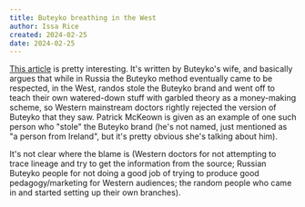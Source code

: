 ```yaml
---
title: Buteyko breathing in the West
author: Issa Rice
created: 2024-02-25
date: 2024-02-25
---
```


[This article](https://www.breathingcenter.com/open-letter-to-buteyko-practitioners/) is pretty interesting. It's written by Buteyko's wife, and basically argues that while in Russia the Buteyko method eventually came to be respected, in the West, randos stole the Buteyko brand and went off to teach their own watered-down stuff with garbled theory as a money-making scheme, so Western mainstream doctors rightly rejected the version of Buteyko that they saw. Patrick McKeown is given as an example of one such person who "stole" the Buteyko brand (he's not named, just mentioned as "a person from Ireland", but it's pretty obvious she's talking about him).

It's not clear where the blame is (Western doctors for not attempting to trace lineage and try to get the information from the source; Russian Buteyko people for not doing a good job of trying to produce good pedagogy/marketing for Western audiences; the random people who came in and started setting up their own branches).
